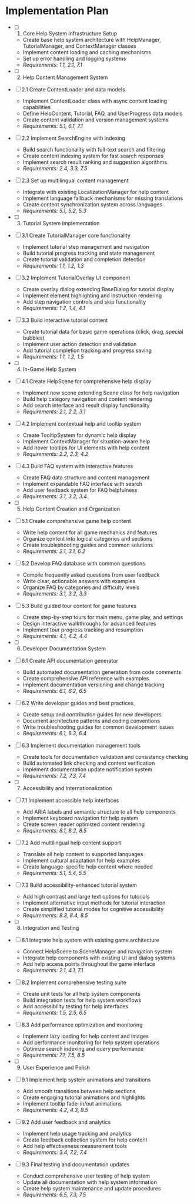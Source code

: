 # Implementation Plan

- [ ] 1. Core Help System Infrastructure Setup
  - Create base help system architecture with HelpManager, TutorialManager, and ContextManager classes
  - Implement content loading and caching mechanisms
  - Set up error handling and logging systems
  - _Requirements: 1.1, 2.1, 7.1_

- [ ] 2. Help Content Management System
- [ ] 2.1 Create ContentLoader and data models
  - Implement ContentLoader class with async content loading capabilities
  - Define HelpContent, Tutorial, FAQ, and UserProgress data models
  - Create content validation and version management systems
  - _Requirements: 5.1, 6.1, 7.1_

- [ ] 2.2 Implement SearchEngine with indexing
  - Build search functionality with full-text search and filtering
  - Create content indexing system for fast search responses
  - Implement search result ranking and suggestion algorithms
  - _Requirements: 2.4, 3.3, 7.5_

- [ ] 2.3 Set up multilingual content management
  - Integrate with existing LocalizationManager for help content
  - Implement language fallback mechanisms for missing translations
  - Create content synchronization system across languages
  - _Requirements: 5.1, 5.2, 5.3_

- [ ] 3. Tutorial System Implementation
- [ ] 3.1 Create TutorialManager core functionality
  - Implement tutorial step management and navigation
  - Build tutorial progress tracking and state management
  - Create tutorial validation and completion detection
  - _Requirements: 1.1, 1.2, 1.3_

- [ ] 3.2 Implement TutorialOverlay UI component
  - Create overlay dialog extending BaseDialog for tutorial display
  - Implement element highlighting and instruction rendering
  - Add step navigation controls and skip functionality
  - _Requirements: 1.2, 1.4, 4.1_

- [ ] 3.3 Build interactive tutorial content
  - Create tutorial data for basic game operations (click, drag, special bubbles)
  - Implement user action detection and validation
  - Add tutorial completion tracking and progress saving
  - _Requirements: 1.1, 1.2, 1.5_

- [ ] 4. In-Game Help System
- [ ] 4.1 Create HelpScene for comprehensive help display
  - Implement new scene extending Scene class for help navigation
  - Build help category navigation and content rendering
  - Add search interface and result display functionality
  - _Requirements: 2.1, 2.2, 3.1_

- [ ] 4.2 Implement contextual help and tooltip system
  - Create TooltipSystem for dynamic help display
  - Implement ContextManager for situation-aware help
  - Add hover tooltips for UI elements with help content
  - _Requirements: 2.2, 2.3, 4.2_

- [ ] 4.3 Build FAQ system with interactive features
  - Create FAQ data structure and content management
  - Implement expandable FAQ interface with search
  - Add user feedback system for FAQ helpfulness
  - _Requirements: 3.1, 3.2, 3.4_

- [ ] 5. Help Content Creation and Organization
- [ ] 5.1 Create comprehensive game help content
  - Write help content for all game mechanics and features
  - Organize content into logical categories and sections
  - Create troubleshooting guides and common solutions
  - _Requirements: 2.1, 3.1, 6.2_

- [ ] 5.2 Develop FAQ database with common questions
  - Compile frequently asked questions from user feedback
  - Write clear, actionable answers with examples
  - Organize FAQ by categories and difficulty levels
  - _Requirements: 3.1, 3.2, 3.3_

- [ ] 5.3 Build guided tour content for game features
  - Create step-by-step tours for main menu, game play, and settings
  - Design interactive walkthroughs for advanced features
  - Implement tour progress tracking and resumption
  - _Requirements: 4.1, 4.2, 4.4_

- [ ] 6. Developer Documentation System
- [ ] 6.1 Create API documentation generator
  - Build automated documentation generation from code comments
  - Create comprehensive API reference with examples
  - Implement documentation versioning and change tracking
  - _Requirements: 6.1, 6.2, 6.5_

- [ ] 6.2 Write developer guides and best practices
  - Create setup and contribution guides for new developers
  - Document architecture patterns and coding conventions
  - Write troubleshooting guides for common development issues
  - _Requirements: 6.1, 6.3, 6.4_

- [ ] 6.3 Implement documentation management tools
  - Create tools for documentation validation and consistency checking
  - Build automated link checking and content verification
  - Implement documentation update notification system
  - _Requirements: 7.2, 7.3, 7.4_

- [ ] 7. Accessibility and Internationalization
- [ ] 7.1 Implement accessible help interfaces
  - Add ARIA labels and semantic structure to all help components
  - Implement keyboard navigation for help system
  - Create screen reader optimized content rendering
  - _Requirements: 8.1, 8.2, 8.5_

- [ ] 7.2 Add multilingual help content support
  - Translate all help content to supported languages
  - Implement cultural adaptation for help examples
  - Create language-specific help content where needed
  - _Requirements: 5.1, 5.4, 5.5_

- [ ] 7.3 Build accessibility-enhanced tutorial system
  - Add high contrast and large text options for tutorials
  - Implement alternative input methods for tutorial interaction
  - Create simplified tutorial modes for cognitive accessibility
  - _Requirements: 8.3, 8.4, 8.5_

- [ ] 8. Integration and Testing
- [ ] 8.1 Integrate help system with existing game architecture
  - Connect HelpScene to SceneManager and navigation system
  - Integrate help components with existing UI and dialog systems
  - Add help access points throughout the game interface
  - _Requirements: 2.1, 4.1, 7.1_

- [ ] 8.2 Implement comprehensive testing suite
  - Create unit tests for all help system components
  - Build integration tests for help system workflows
  - Add accessibility testing for help interfaces
  - _Requirements: 1.5, 2.5, 6.5_

- [ ] 8.3 Add performance optimization and monitoring
  - Implement lazy loading for help content and images
  - Add performance monitoring for help system operations
  - Optimize search indexing and query performance
  - _Requirements: 7.1, 7.5, 8.5_

- [ ] 9. User Experience and Polish
- [ ] 9.1 Implement help system animations and transitions
  - Add smooth transitions between help sections
  - Create engaging tutorial animations and highlights
  - Implement tooltip fade-in/out animations
  - _Requirements: 4.2, 4.3, 8.5_

- [ ] 9.2 Add user feedback and analytics
  - Implement help usage tracking and analytics
  - Create feedback collection system for help content
  - Add help effectiveness measurement tools
  - _Requirements: 3.4, 7.2, 7.4_

- [ ] 9.3 Final testing and documentation updates
  - Conduct comprehensive user testing of help system
  - Update all documentation with help system information
  - Create help system maintenance and update procedures
  - _Requirements: 6.5, 7.3, 7.5_